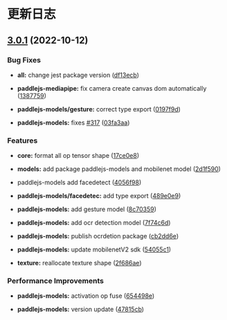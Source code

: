 # 更新日志

## [3.0.1](https://github.com/DataVizU/Paddle.js/compare/v2.1.0...v3.0.1) (2022-10-12)

### Bug Fixes

* **all:** change jest package version ([df13ecb](https://github.com/DataVizU/Paddle.js/commit/df13ecb458b2c5c4e876d7585e0ed476f0ceb0f4))

* **paddlejs-mediapipe:** fix camera create canvas dom automatically ([1387759](https://github.com/DataVizU/Paddle.js/commit/1387759fe9c5b641d9aa95cbd94088f6c045f33a))

* **paddlejs-models/gesture:** correct type export ([0197f9d](https://github.com/DataVizU/Paddle.js/commit/0197f9d73ea008bd512159b35754f81bc7a807c0))

* **paddlejs-models:** fixes [#317](https://github.com/DataVizU/Paddle.js/issues/317) ([03fa3aa](https://github.com/DataVizU/Paddle.js/commit/03fa3aad4138cf84163b7b55c488bb60f5ba2819))

### Features

* **core:** format all op tensor shape ([17ce0e8](https://github.com/DataVizU/Paddle.js/commit/17ce0e89210fe8a09b08d152e7acefa10c3b0c59))

* **models:** add package paddlejs-models and mobilenet model ([2d1f590](https://github.com/DataVizU/Paddle.js/commit/2d1f590c38207e19d1cb5045714e3acaf991add1))

* paddlejs-models add facedetect ([4056f98](https://github.com/DataVizU/Paddle.js/commit/4056f9833d92fbc74b180068b3ca84753698de08))

* **paddlejs-models/facedetec:** add type export ([489e0e9](https://github.com/DataVizU/Paddle.js/commit/489e0e9b7185905b1bd8a5aacb6494bd9733b54b))

* **paddlejs-models:** add gesture model ([8c70359](https://github.com/DataVizU/Paddle.js/commit/8c703596c7c9d78158789f92fab655be0e39bac4))

* **paddlejs-models:** add ocr detection model ([7f74c6d](https://github.com/DataVizU/Paddle.js/commit/7f74c6d2b7edc2f0e6aef7ce6ffe48b3462ecbd8))

* **paddlejs-models:** publish ocrdetion package ([cb2dd6e](https://github.com/DataVizU/Paddle.js/commit/cb2dd6e2911810222657dc94f7f9a80e52794c5e))

* **paddlejs-models:** update mobilenetV2 sdk ([54055c1](https://github.com/DataVizU/Paddle.js/commit/54055c1304b4669571c07df35886fbe9004cffb3))

* **texture:** reallocate texture shape ([2f686ae](https://github.com/DataVizU/Paddle.js/commit/2f686ae8ce17e77e44f68ab5ef621e12de7daedb))

### Performance Improvements

* **paddlejs-models:** activation op fuse ([654498e](https://github.com/DataVizU/Paddle.js/commit/654498e557b0903ad5af6adf020543c30c13a976))

* **paddlejs-models:** version update ([47815cb](https://github.com/DataVizU/Paddle.js/commit/47815cb877e2af1fef9d5c356bdebaec87404d00))

